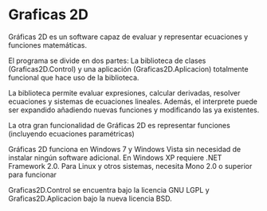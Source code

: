Graficas 2D
===========

Gráficas 2D es un software capaz de evaluar y representar ecuaciones y funciones matemáticas.

El programa se divide en dos partes: La biblioteca de clases (Graficas2D.Control) y una aplicación (Graficas2D.Aplicacion) totalmente funcional que hace uso de la biblioteca.

La biblioteca permite evaluar expresiones, calcular derivadas, resolver ecuaciones y sistemas de ecuaciones lineales. Además, el interprete puede ser expandido añadiendo nuevas funciones y modificando las ya existentes.

La otra gran funcionalidad de Gráficas 2D es representar funciones (incluyendo ecuaciones paramétricas)

Gráficas 2D funciona en Windows 7 y Windows Vista sin necesidad de instalar ningún software adicional. En Windows XP requiere .NET Framework 2.0. Para Linux y otros sistemas, necesita Mono 2.0 o superior para funcionar

Graficas2D.Control se encuentra bajo la licencia GNU LGPL y Graficas2D.Aplicacion bajo la nueva licencia BSD. 
